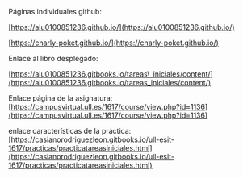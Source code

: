 

Páginas individuales github:

[https://alu0100851236.github.io/](https://alu0100851236.github.io/)

[https://charly-poket.github.io/](https://charly-poket.github.io/)

Enlace al libro desplegado:

[https://alu0100851236.gitbooks.io/tareas\_iniciales/content/](https://alu0100851236.gitbooks.io/tareas_iniciales/content/)

Enlace página de la asignatura:  
[https://campusvirtual.ull.es/1617/course/view.php?id=1136](https://campusvirtual.ull.es/1617/course/view.php?id=1136)

enlace características de la práctica:  
[https://casianorodriguezleon.gitbooks.io/ull-esit-1617/practicas/practicatareasiniciales.html](https://casianorodriguezleon.gitbooks.io/ull-esit-1617/practicas/practicatareasiniciales.html)

